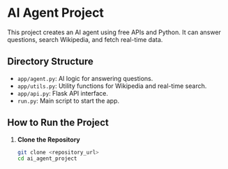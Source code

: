 # AI Agent Project

This project creates an AI agent using free APIs and Python. It can answer questions, search Wikipedia, and fetch real-time data.

## Directory Structure
- `app/agent.py`: AI logic for answering questions.
- `app/utils.py`: Utility functions for Wikipedia and real-time search.
- `app/api.py`: Flask API interface.
- `run.py`: Main script to start the app.

## How to Run the Project

1. **Clone the Repository**
   ```bash
   git clone <repository_url>
   cd ai_agent_project
